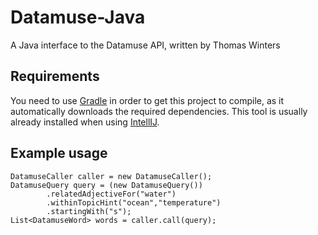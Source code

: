 # Datamuse-Java
A Java interface to the Datamuse API, written by Thomas Winters

## Requirements

You need to use [Gradle](https://gradle.org/) in order to get this project to compile, as it automatically downloads the required dependencies.
This tool is usually already installed when using  [IntellIJ](https://www.jetbrains.com/idea/).

## Example usage
```
DatamuseCaller caller = new DatamuseCaller();
DatamuseQuery query = (new DatamuseQuery())
        .relatedAdjectiveFor("water")
        .withinTopicHint("ocean","temperature")
        .startingWith("s");
List<DatamuseWord> words = caller.call(query);
```
